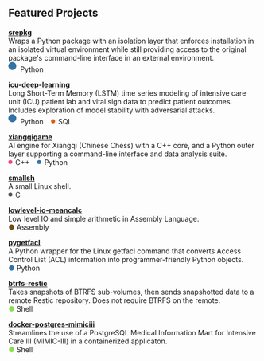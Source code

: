 

## Featured Projects  

[**srepkg**](https://github.com/duanegoodner/srepkg)  
Wraps a Python package with an isolation layer that enforces installation in an isolated virtual environment while still providing access to the original package's command-line interface in an external environment.  
![Python](https://github.com/duanegoodner/duanegoodner/raw/main/assets/svg/python-dot.svg) Python



[**icu-deep-learning**](https://github.com/duanegoodner/icu-deep-learning)  
Long Short-Term Memory (LSTM) time series modeling of intensive care unit (ICU) patient lab and vital sign data to predict patient outcomes. Includes exploration of model stability with adversarial attacks.  
![Python](https://github.com/duanegoodner/duanegoodner/raw/main/assets/svg/python-dot.svg) Python&nbsp;&nbsp;&nbsp;&nbsp;<svg width="10" height="10"><circle cx="4" cy="4" r="4" fill="#DA5B0B" /></svg> SQL

[**xiangqigame**](https://github.com/duanegoodner/xiangqigame)  
AI engine for Xiangqi (Chinese Chess) with a C++ core, and a Python outer layer supporting a command-line interface and data analysis suite.  
<svg width="10" height="10"><circle cx="4" cy="4" r="4" fill="#f34b7d" /></svg> C++&nbsp;&nbsp;&nbsp;&nbsp;<svg width="10" height="10"><circle cx="4" cy="4" r="4" fill="#3572A5" /></svg> Python

[**smallsh**](https://github.com/duanegoodner/smallsh)  
A small Linux shell.  
<svg width="10" height="10"><circle cx="4" cy="4" r="4" fill="#555555" /></svg> C

[**lowlevel-io-meancalc**](https://github.com/duanegoodner/lowlevel_io_meancalc)  
Low level IO and simple arithmetic in Assembly Language.  
<span style="color:#6E4C13">●</span> Assembly

[**pygetfacl**](https://github.com/duanegoodner/pygetfacl)  
A Python wrapper for the Linux getfacl command that converts Access Control List (ACL) information into programmer-friendly Python objects.  
<span style="color:#3572A5">●</span> Python

[**btrfs-restic**](https://github.com/duanegoodner/btrfs-restic)  
Takes snapshots of BTRFS sub-volumes, then sends snapshotted data to a remote Restic repository. Does not require BTRFS on the remote.  
<span style="color:#89e051">●</span> Shell

[**docker-postgres-mimiciii**](https://github.com/duanegoodner/docker-postgres-mimiciii)  
Streamlines the use of a PostgreSQL Medical Information Mart for Intensive Care III (MIMIC-III) in a containerized applicaton.  
<span style="color:#89e051">●</span> Shell

<!-- ### petsearcher:
### gas-sim-hpc:
### datavis_sat_1992:
### cs340-project-backend:
### nypl_menus:
### stat420-final-project: -->



